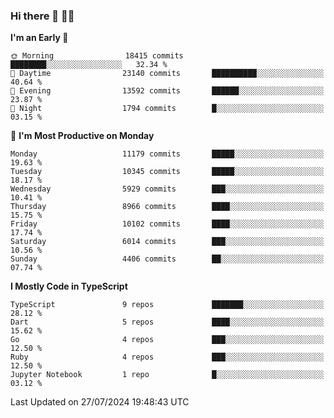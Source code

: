 ### Hi there 👋 🧑‍💻



<!--START_SECTION:waka-->
**I'm an Early 🐤** 

```text
🌞 Morning                18415 commits       ████████░░░░░░░░░░░░░░░░░   32.34 % 
🌆 Daytime                23140 commits       ██████████░░░░░░░░░░░░░░░   40.64 % 
🌃 Evening                13592 commits       ██████░░░░░░░░░░░░░░░░░░░   23.87 % 
🌙 Night                  1794 commits        █░░░░░░░░░░░░░░░░░░░░░░░░   03.15 % 
```
📅 **I'm Most Productive on Monday** 

```text
Monday                   11179 commits       █████░░░░░░░░░░░░░░░░░░░░   19.63 % 
Tuesday                  10345 commits       █████░░░░░░░░░░░░░░░░░░░░   18.17 % 
Wednesday                5929 commits        ███░░░░░░░░░░░░░░░░░░░░░░   10.41 % 
Thursday                 8966 commits        ████░░░░░░░░░░░░░░░░░░░░░   15.75 % 
Friday                   10102 commits       ████░░░░░░░░░░░░░░░░░░░░░   17.74 % 
Saturday                 6014 commits        ███░░░░░░░░░░░░░░░░░░░░░░   10.56 % 
Sunday                   4406 commits        ██░░░░░░░░░░░░░░░░░░░░░░░   07.74 % 
```


**I Mostly Code in TypeScript** 

```text
TypeScript               9 repos             ███████░░░░░░░░░░░░░░░░░░   28.12 % 
Dart                     5 repos             ████░░░░░░░░░░░░░░░░░░░░░   15.62 % 
Go                       4 repos             ███░░░░░░░░░░░░░░░░░░░░░░   12.50 % 
Ruby                     4 repos             ███░░░░░░░░░░░░░░░░░░░░░░   12.50 % 
Jupyter Notebook         1 repo              █░░░░░░░░░░░░░░░░░░░░░░░░   03.12 % 
```




 Last Updated on 27/07/2024 19:48:43 UTC
<!--END_SECTION:waka-->


